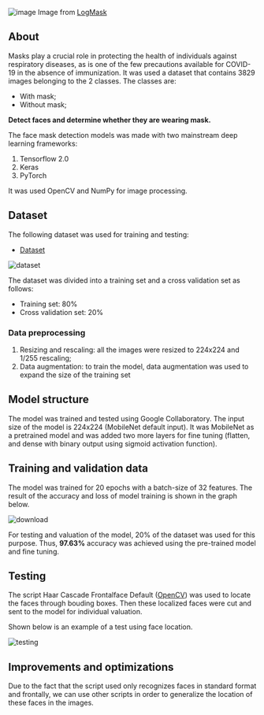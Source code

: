 ![image](https://user-images.githubusercontent.com/49798588/120672034-52385b00-c468-11eb-8597-b1853bc6ad22.png)
Image from [LogMask](https://www.logmask.com/en)

## About

Masks play a crucial role in protecting the health of individuals against respiratory diseases, as is one of the few precautions available for COVID-19 in the absence of immunization. It was used a dataset that contains 3829 images belonging to the 2 classes.
The classes are:

- With mask;
- Without mask;

**Detect faces and determine whether they are wearing mask.**

The face mask detection models was made with two mainstream deep learning frameworks:
  1. Tensorflow 2.0
  2. Keras
  3. PyTorch
 
It was used OpenCV and NumPy for image processing.

## Dataset
The following dataset was used for training and testing:
  - [Dataset](https://www.kaggle.com/thiagolermen/dataset-face-mask-detection)

![dataset](https://user-images.githubusercontent.com/49798588/122326608-ee4f7100-cf02-11eb-92aa-fc8184e91db0.png)


The dataset was divided into a training set and a cross validation set as follows:
  - Training set: 80%
  - Cross validation set: 20%


### Data preprocessing
  1. Resizing and rescaling: all the images were resized to 224x224 and 1/255 rescaling;
  2. Data augmentation: to train the model, data augmentation was used to expand the size of the training set

## Model structure
The model was trained and tested using Google Collaboratory.
The input size of the model is 224x224 (MobileNet default input).
It was MobileNet as a pretrained model and was added two more layers for fine tuning (flatten, and dense with binary output using sigmoid activation function).

## Training and validation data
The model was trained for 20 epochs with a batch-size of 32 features. The result of the accuracy and loss of model training is shown in the graph below.

![download](https://user-images.githubusercontent.com/49798588/120581627-7f9dee00-c401-11eb-8393-d6c0ebfb9bc0.png)

For testing and valuation of the model, 20% of the dataset was used for this purpose.
Thus, **97.63%** accuracy was achieved using the pre-trained model and fine tuning.

## Testing
The script Haar Cascade Frontalface Default ([OpenCV](https://github.com/opencv/opencv)) was used to locate the faces through bouding boxes. Then these localized faces were cut and sent to the model for individual valuation.

Shown below is an example of a test using face location.

![testing](https://user-images.githubusercontent.com/49798588/120670585-f3261680-c466-11eb-933d-aba36212f2c5.png)

## Improvements and optimizations
Due to the fact that the script used only recognizes faces in standard format and frontally, we can use other scripts in order to generalize the location of these faces in the images.



